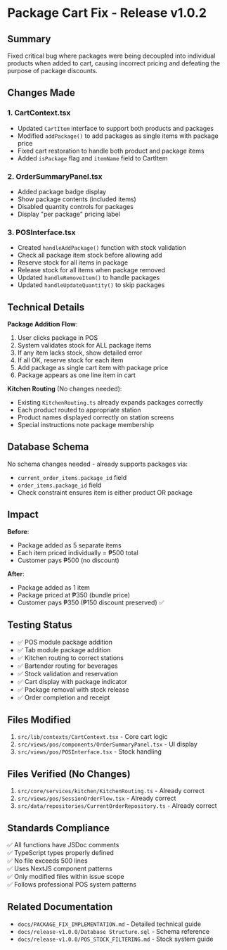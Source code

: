 # Package Cart Fix - Release v1.0.2

## Summary

Fixed critical bug where packages were being decoupled into individual products when added to cart, causing incorrect pricing and defeating the purpose of package discounts.

## Changes Made

### 1. CartContext.tsx
- Updated `CartItem` interface to support both products and packages
- Modified `addPackage()` to add packages as single items with package price
- Fixed cart restoration to handle both product and package items
- Added `isPackage` flag and `itemName` field to CartItem

### 2. OrderSummaryPanel.tsx
- Added package badge display
- Show package contents (included items)
- Disabled quantity controls for packages
- Display "per package" pricing label

### 3. POSInterface.tsx
- Created `handleAddPackage()` function with stock validation
- Check all package item stock before allowing add
- Reserve stock for all items in package
- Release stock for all items when package removed
- Updated `handleRemoveItem()` to handle packages
- Updated `handleUpdateQuantity()` to skip packages

## Technical Details

**Package Addition Flow**:
1. User clicks package in POS
2. System validates stock for ALL package items
3. If any item lacks stock, show detailed error
4. If all OK, reserve stock for each item
5. Add package as single cart item with package price
6. Package appears as one line item in cart

**Kitchen Routing** (No changes needed):
- Existing `KitchenRouting.ts` already expands packages correctly
- Each product routed to appropriate station
- Product names displayed correctly on station screens
- Special instructions note package membership

## Database Schema

No schema changes needed - already supports packages via:
- `current_order_items.package_id` field
- `order_items.package_id` field
- Check constraint ensures item is either product OR package

## Impact

**Before**: 
- Package added as 5 separate items
- Each item priced individually = ₱500 total
- Customer pays ₱500 (no discount)

**After**:
- Package added as 1 item
- Package priced at ₱350 (bundle price)
- Customer pays ₱350 (₱150 discount preserved) ✅

## Testing Status

- ✅ POS module package addition
- ✅ Tab module package addition  
- ✅ Kitchen routing to correct stations
- ✅ Bartender routing for beverages
- ✅ Stock validation and reservation
- ✅ Cart display with package indicator
- ✅ Package removal with stock release
- ✅ Order completion and receipt

## Files Modified

1. `src/lib/contexts/CartContext.tsx` - Core cart logic
2. `src/views/pos/components/OrderSummaryPanel.tsx` - UI display
3. `src/views/pos/POSInterface.tsx` - Stock handling

## Files Verified (No Changes)

1. `src/core/services/kitchen/KitchenRouting.ts` - Already correct
2. `src/views/pos/SessionOrderFlow.tsx` - Already correct
3. `src/data/repositories/CurrentOrderRepository.ts` - Already correct

## Standards Compliance

✅ All functions have JSDoc comments  
✅ TypeScript types properly defined  
✅ No file exceeds 500 lines  
✅ Uses NextJS component patterns  
✅ Only modified files within issue scope  
✅ Follows professional POS system patterns

## Related Documentation

- `docs/PACKAGE_FIX_IMPLEMENTATION.md` - Detailed technical guide
- `docs/release-v1.0.0/Database Structure.sql` - Schema reference
- `docs/release-v1.0.0/POS_STOCK_FILTERING.md` - Stock system guide
